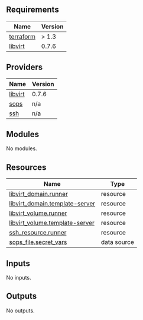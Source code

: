 <!-- BEGIN_TF_DOCS -->
## Requirements

| Name | Version |
|------|---------|
| <a name="requirement_terraform"></a> [terraform](#requirement\_terraform) | > 1.3 |
| <a name="requirement_libvirt"></a> [libvirt](#requirement\_libvirt) | 0.7.6 |

## Providers

| Name | Version |
|------|---------|
| <a name="provider_libvirt"></a> [libvirt](#provider\_libvirt) | 0.7.6 |
| <a name="provider_sops"></a> [sops](#provider\_sops) | n/a |
| <a name="provider_ssh"></a> [ssh](#provider\_ssh) | n/a |

## Modules

No modules.

## Resources

| Name | Type |
|------|------|
| [libvirt_domain.runner](https://registry.terraform.io/providers/dmacvicar/libvirt/0.7.6/docs/resources/domain) | resource |
| [libvirt_domain.template-server](https://registry.terraform.io/providers/dmacvicar/libvirt/0.7.6/docs/resources/domain) | resource |
| [libvirt_volume.runner](https://registry.terraform.io/providers/dmacvicar/libvirt/0.7.6/docs/resources/volume) | resource |
| [libvirt_volume.template-server](https://registry.terraform.io/providers/dmacvicar/libvirt/0.7.6/docs/resources/volume) | resource |
| [ssh_resource.runner](https://registry.terraform.io/providers/loafoe/ssh/latest/docs/resources/resource) | resource |
| [sops_file.secret_vars](https://registry.terraform.io/providers/carlpett/sops/latest/docs/data-sources/file) | data source |

## Inputs

No inputs.

## Outputs

No outputs.
<!-- END_TF_DOCS -->